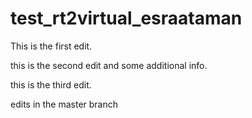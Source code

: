 # test_rt2virtual_esraataman

This is the first edit.

this is the second edit and some additional info.

this is the third edit.


edits in the master branch
